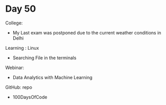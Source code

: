# Day 50

College:
- My Last exam was postponed due to the current weather conditions in Delhi

Learning : Linux
- Searching File in the terminals

Webinar:
- Data Analytics with Machine Learning

GitHub: repo
- 100DaysOfCode
